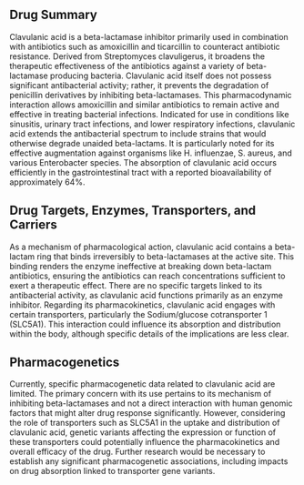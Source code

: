 ## Drug Summary
Clavulanic acid is a beta-lactamase inhibitor primarily used in combination with antibiotics such as amoxicillin and ticarcillin to counteract antibiotic resistance. Derived from Streptomyces clavuligerus, it broadens the therapeutic effectiveness of the antibiotics against a variety of beta-lactamase producing bacteria. Clavulanic acid itself does not possess significant antibacterial activity; rather, it prevents the degradation of penicillin derivatives by inhibiting beta-lactamases. This pharmacodynamic interaction allows amoxicillin and similar antibiotics to remain active and effective in treating bacterial infections. Indicated for use in conditions like sinusitis, urinary tract infections, and lower respiratory infections, clavulanic acid extends the antibacterial spectrum to include strains that would otherwise degrade unaided beta-lactams. It is particularly noted for its effective augmentation against organisms like H. influenzae, S. aureus, and various Enterobacter species. The absorption of clavulanic acid occurs efficiently in the gastrointestinal tract with a reported bioavailability of approximately 64%.

## Drug Targets, Enzymes, Transporters, and Carriers
As a mechanism of pharmacological action, clavulanic acid contains a beta-lactam ring that binds irreversibly to beta-lactamases at the active site. This binding renders the enzyme ineffective at breaking down beta-lactam antibiotics, ensuring the antibiotics can reach concentrations sufficient to exert a therapeutic effect. There are no specific targets linked to its antibacterial activity, as clavulanic acid functions primarily as an enzyme inhibitor. Regarding its pharmacokinetics, clavulanic acid engages with certain transporters, particularly the Sodium/glucose cotransporter 1 (SLC5A1). This interaction could influence its absorption and distribution within the body, although specific details of the implications are less clear.

## Pharmacogenetics
Currently, specific pharmacogenetic data related to clavulanic acid are limited. The primary concern with its use pertains to its mechanism of inhibiting beta-lactamases and not a direct interaction with human genomic factors that might alter drug response significantly. However, considering the role of transporters such as SLC5A1 in the uptake and distribution of clavulanic acid, genetic variants affecting the expression or function of these transporters could potentially influence the pharmacokinetics and overall efficacy of the drug. Further research would be necessary to establish any significant pharmacogenetic associations, including impacts on drug absorption linked to transporter gene variants.